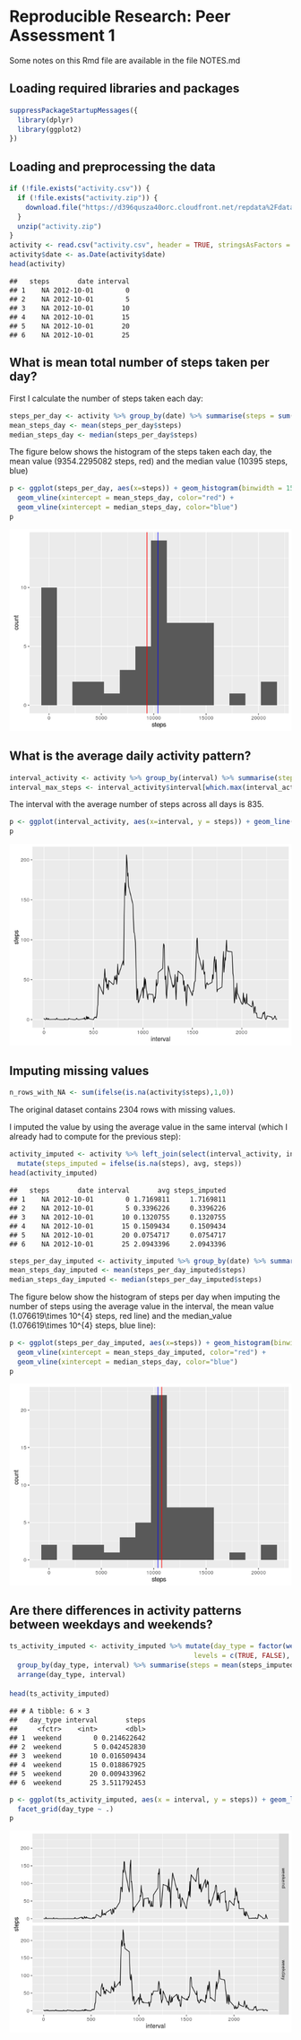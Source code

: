 # Reproducible Research: Peer Assessment 1

Some notes on this Rmd file are available in the file NOTES.md

## Loading required libraries and packages

```r
suppressPackageStartupMessages({
  library(dplyr)
  library(ggplot2)
})
```


## Loading and preprocessing the data

```r
if (!file.exists("activity.csv")) {
  if (!file.exists("activity.zip")) {
    download.file("https://d396qusza40orc.cloudfront.net/repdata%2Fdata%2Factivity.zip", "activity.zip", method = "libcurl")
  }
  unzip("activity.zip")
}
activity <- read.csv("activity.csv", header = TRUE, stringsAsFactors = FALSE)
activity$date <- as.Date(activity$date)
head(activity)
```

```
##   steps       date interval
## 1    NA 2012-10-01        0
## 2    NA 2012-10-01        5
## 3    NA 2012-10-01       10
## 4    NA 2012-10-01       15
## 5    NA 2012-10-01       20
## 6    NA 2012-10-01       25
```


## What is mean total number of steps taken per day?

First I calculate the number of steps taken each day:


```r
steps_per_day <- activity %>% group_by(date) %>% summarise(steps = sum(steps, na.rm = T))
mean_steps_day <- mean(steps_per_day$steps)
median_steps_day <- median(steps_per_day$steps)
```

The figure below shows the histogram of the steps taken each day, the mean value (9354.2295082 steps, red) and the median value (10395 steps, blue)


```r
p <- ggplot(steps_per_day, aes(x=steps)) + geom_histogram(binwidth = 1500) +
  geom_vline(xintercept = mean_steps_day, color="red") +
  geom_vline(xintercept = median_steps_day, color="blue") 
p
```

![](PA1_template_files/figure-html/steps_per_day_histogram-1.png)<!-- -->

## What is the average daily activity pattern?


```r
interval_activity <- activity %>% group_by(interval) %>% summarise(steps = mean(steps, na.rm=T))
interval_max_steps <- interval_activity$interval[which.max(interval_activity$steps)]
```

The interval with the average number of steps across all days is 835.


```r
p <- ggplot(interval_activity, aes(x=interval, y = steps)) + geom_line()
p
```

![](PA1_template_files/figure-html/avg_steps_interval-1.png)<!-- -->

## Imputing missing values


```r
n_rows_with_NA <- sum(ifelse(is.na(activity$steps),1,0))
```
The original dataset contains 2304 rows with missing values.

I imputed the value by using the average value in the same interval (which I already had to compute for the previous step):


```r
activity_imputed <- activity %>% left_join(select(interval_activity, interval, avg = steps), by = "interval") %>%
  mutate(steps_imputed = ifelse(is.na(steps), avg, steps))
head(activity_imputed)
```

```
##   steps       date interval       avg steps_imputed
## 1    NA 2012-10-01        0 1.7169811     1.7169811
## 2    NA 2012-10-01        5 0.3396226     0.3396226
## 3    NA 2012-10-01       10 0.1320755     0.1320755
## 4    NA 2012-10-01       15 0.1509434     0.1509434
## 5    NA 2012-10-01       20 0.0754717     0.0754717
## 6    NA 2012-10-01       25 2.0943396     2.0943396
```


```r
steps_per_day_imputed <- activity_imputed %>% group_by(date) %>% summarise(steps = sum(steps_imputed))
mean_steps_day_imputed <- mean(steps_per_day_imputed$steps)
median_steps_day_imputed <- median(steps_per_day_imputed$steps)
```

The figure below show the histogram of steps per day when imputing the number of steps using the average value in the interval,
the mean value (1.076619\times 10^{4} steps, red line) and the median_value (1.076619\times 10^{4} steps, blue line):


```r
p <- ggplot(steps_per_day_imputed, aes(x=steps)) + geom_histogram(binwidth = 1500) +
  geom_vline(xintercept = mean_steps_day_imputed, color="red") +
  geom_vline(xintercept = median_steps_day, color="blue") 
p
```

![](PA1_template_files/figure-html/steps_per_day_imputed_histogram-1.png)<!-- -->

## Are there differences in activity patterns between weekdays and weekends?


```r
ts_activity_imputed <- activity_imputed %>% mutate(day_type = factor(weekdays(date) %in% c("Saturday","Sunday"), 
                                              levels = c(TRUE, FALSE), labels = c("weekend","weekday"))) %>%
  group_by(day_type, interval) %>% summarise(steps = mean(steps_imputed)) %>% ungroup() %>%
  arrange(day_type, interval)

head(ts_activity_imputed)
```

```
## # A tibble: 6 × 3
##   day_type interval       steps
##     <fctr>    <int>       <dbl>
## 1  weekend        0 0.214622642
## 2  weekend        5 0.042452830
## 3  weekend       10 0.016509434
## 4  weekend       15 0.018867925
## 5  weekend       20 0.009433962
## 6  weekend       25 3.511792453
```


```r
p <- ggplot(ts_activity_imputed, aes(x = interval, y = steps)) + geom_line() + 
  facet_grid(day_type ~ .)
p
```

![](PA1_template_files/figure-html/average_activity_date_day_type-1.png)<!-- -->
